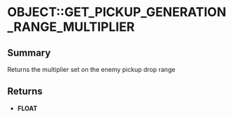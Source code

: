 # OBJECT::GET_PICKUP_GENERATION_RANGE_MULTIPLIER

## Summary
Returns the multiplier set on the enemy pickup drop range

## Returns
* **FLOAT**